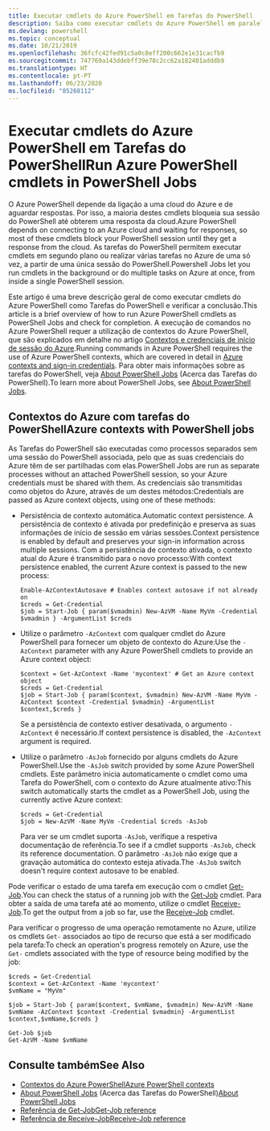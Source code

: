 ```yaml
---
title: Executar cmdlets do Azure PowerShell em Tarefas do PowerShell
description: Saiba como executar cmdlets do Azure PowerShell em paralelo ou como tarefas em segundo plano, com -AsJob e Start-Job.
ms.devlang: powershell
ms.topic: conceptual
ms.date: 10/21/2019
ms.openlocfilehash: 36fcfc42fed91c5a0c8eff200c662e1e31cacfb9
ms.sourcegitcommit: 747769a143ddebff39e78c2cc62a182401adddb9
ms.translationtype: HT
ms.contentlocale: pt-PT
ms.lasthandoff: 06/23/2020
ms.locfileid: "85268112"
---
```

# <a name="run-azure-powershell-cmdlets-in-powershell-jobs"></a><span data-ttu-id="35df2-103">Executar cmdlets do Azure PowerShell em Tarefas do PowerShell</span><span class="sxs-lookup"><span data-stu-id="35df2-103">Run Azure PowerShell cmdlets in PowerShell Jobs</span></span>

<span data-ttu-id="35df2-104">O Azure PowerShell depende da ligação a uma cloud do Azure e de aguardar respostas. Por isso, a maioria destes cmdlets bloqueia sua sessão do PowerShell até obterem uma resposta da cloud.</span><span class="sxs-lookup"><span data-stu-id="35df2-104">Azure PowerShell depends on connecting to an Azure cloud and waiting for responses, so most of these cmdlets block your PowerShell session until they get a response from the cloud.</span></span>
<span data-ttu-id="35df2-105">As tarefas do PowerShell permitem executar cmdlets em segundo plano ou realizar várias tarefas no Azure de uma só vez, a partir de uma única sessão do PowerShell.</span><span class="sxs-lookup"><span data-stu-id="35df2-105">Powershell Jobs let you run cmdlets in the background or do multiple tasks on Azure at once, from inside a single PowerShell session.</span></span>

<span data-ttu-id="35df2-106">Este artigo é uma breve descrição geral de como executar cmdlets do Azure PowerShell como Tarefas do PowerShell e verificar a conclusão.</span><span class="sxs-lookup"><span data-stu-id="35df2-106">This article is a brief overview of how to run Azure PowerShell cmdlets as PowerShell Jobs and check for completion.</span></span> <span data-ttu-id="35df2-107">A execução de comandos no Azure PowerShell requer a utilização de contextos do Azure PowerShell, que são explicados em detalhe no artigo [Contextos e credenciais de início de sessão do Azure](context-persistence.md).</span><span class="sxs-lookup"><span data-stu-id="35df2-107">Running commands in Azure PowerShell requires the use of Azure PowerShell contexts, which are covered in detail in [Azure contexts and sign-in credentials](context-persistence.md).</span></span>
<span data-ttu-id="35df2-108">Para obter mais informações sobre as tarefas do PowerShell, veja [About PowerShell Jobs](/powershell/module/microsoft.powershell.core/about/about_jobs) (Acerca das Tarefas do PowerShell).</span><span class="sxs-lookup"><span data-stu-id="35df2-108">To learn more about PowerShell Jobs, see [About PowerShell Jobs](/powershell/module/microsoft.powershell.core/about/about_jobs).</span></span>

## <a name="azure-contexts-with-powershell-jobs"></a><span data-ttu-id="35df2-109">Contextos do Azure com tarefas do PowerShell</span><span class="sxs-lookup"><span data-stu-id="35df2-109">Azure contexts with PowerShell jobs</span></span>

<span data-ttu-id="35df2-110">As Tarefas do PowerShell são executadas como processos separados sem uma sessão do PowerShell associada, pelo que as suas credenciais do Azure têm de ser partilhadas com elas.</span><span class="sxs-lookup"><span data-stu-id="35df2-110">PowerShell Jobs are run as separate processes without an attached PowerShell session, so your Azure credentials must be shared with them.</span></span> <span data-ttu-id="35df2-111">As credenciais são transmitidas como objetos do Azure, através de um destes métodos:</span><span class="sxs-lookup"><span data-stu-id="35df2-111">Credentials are passed as Azure context objects, using one of these methods:</span></span>

* <span data-ttu-id="35df2-112">Persistência de contexto automática.</span><span class="sxs-lookup"><span data-stu-id="35df2-112">Automatic context persistence.</span></span> <span data-ttu-id="35df2-113">A persistência de contexto é ativada por predefinição e preserva as suas informações de início de sessão em várias sessões.</span><span class="sxs-lookup"><span data-stu-id="35df2-113">Context persistence is enabled by default and preserves your sign-in information across multiple sessions.</span></span> <span data-ttu-id="35df2-114">Com a persistência de contexto ativada, o contexto atual do Azure é transmitido para o novo processo:</span><span class="sxs-lookup"><span data-stu-id="35df2-114">With context persistence enabled, the current Azure context is passed to the new process:</span></span>

  ```azurepowershell-interactive
  Enable-AzContextAutosave # Enables context autosave if not already on
  $creds = Get-Credential
  $job = Start-Job { param($vmadmin) New-AzVM -Name MyVm -Credential $vmadmin } -ArgumentList $creds
  ```

* <span data-ttu-id="35df2-115">Utilize o parâmetro `-AzContext` com qualquer cmdlet do Azure PowerShell para fornecer um objeto de contexto do Azure:</span><span class="sxs-lookup"><span data-stu-id="35df2-115">Use the `-AzContext` parameter with any Azure PowerShell cmdlets to provide an Azure context object:</span></span>

  ```azurepowershell-interactive
  $context = Get-AzContext -Name 'mycontext' # Get an Azure context object
  $creds = Get-Credential
  $job = Start-Job { param($context, $vmadmin) New-AzVM -Name MyVm -AzContext $context -Credential $vmadmin} -ArgumentList $context,$creds }
  ```

  <span data-ttu-id="35df2-116">Se a persistência de contexto estiver desativada, o argumento `-AzContext` é necessário.</span><span class="sxs-lookup"><span data-stu-id="35df2-116">If context persistence is disabled, the `-AzContext` argument is required.</span></span>

* <span data-ttu-id="35df2-117">Utilize o parâmetro `-AsJob` fornecido por alguns cmdlets do Azure PowerShell.</span><span class="sxs-lookup"><span data-stu-id="35df2-117">Use the `-AsJob` switch provided by some Azure PowerShell cmdlets.</span></span> <span data-ttu-id="35df2-118">Este parâmetro inicia automaticamente o cmdlet como uma Tarefa do PowerShell, com o contexto do Azure atualmente ativo:</span><span class="sxs-lookup"><span data-stu-id="35df2-118">This switch automatically starts the cmdlet as a PowerShell Job, using the currently active Azure context:</span></span>

  ```azurepowershell-interactive
  $creds = Get-Credential
  $job = New-AzVM -Name MyVm -Credential $creds -AsJob
  ```

  <span data-ttu-id="35df2-119">Para ver se um cmdlet suporta `-AsJob`, verifique a respetiva documentação de referência.</span><span class="sxs-lookup"><span data-stu-id="35df2-119">To see if a cmdlet supports `-AsJob`, check its reference documentation.</span></span> <span data-ttu-id="35df2-120">O parâmetro `-AsJob` não exige que a gravação automática do contexto esteja ativada.</span><span class="sxs-lookup"><span data-stu-id="35df2-120">The `-AsJob` switch doesn't require context autosave to be enabled.</span></span>

<span data-ttu-id="35df2-121">Pode verificar o estado de uma tarefa em execução com o cmdlet [Get-Job](/powershell/module/microsoft.powershell.core/get-job).</span><span class="sxs-lookup"><span data-stu-id="35df2-121">You can check the status of a running job with the [Get-Job](/powershell/module/microsoft.powershell.core/get-job) cmdlet.</span></span> <span data-ttu-id="35df2-122">Para obter a saída de uma tarefa até ao momento, utilize o cmdlet [Receive-Job](/powershell/module/microsoft.powershell.core/receive-job).</span><span class="sxs-lookup"><span data-stu-id="35df2-122">To get the output from a job so far, use the [Receive-Job](/powershell/module/microsoft.powershell.core/receive-job) cmdlet.</span></span>

<span data-ttu-id="35df2-123">Para verificar o progresso de uma operação remotamente no Azure, utilize os cmdlets `Get-` associados ao tipo de recurso que está a ser modificado pela tarefa:</span><span class="sxs-lookup"><span data-stu-id="35df2-123">To check an operation's progress remotely on Azure, use the `Get-` cmdlets associated with the type of resource being modified by the job:</span></span>

```azurepowershell-interactive
$creds = Get-Credential
$context = Get-AzContext -Name 'mycontext'
$vmName = "MyVm"

$job = Start-Job { param($context, $vmName, $vmadmin) New-AzVM -Name $vmName -AzContext $context -Credential $vmadmin} -ArgumentList $context,$vmName,$creds }

Get-Job $job
Get-AzVM -Name $vmName
```

## <a name="see-also"></a><span data-ttu-id="35df2-124">Consulte também</span><span class="sxs-lookup"><span data-stu-id="35df2-124">See Also</span></span>

* [<span data-ttu-id="35df2-125">Contextos do Azure PowerShell</span><span class="sxs-lookup"><span data-stu-id="35df2-125">Azure PowerShell contexts</span></span>](context-persistence.md)
* <span data-ttu-id="35df2-126">[About PowerShell Jobs](/powershell/module/microsoft.powershell.core/about/about_jobs) (Acerca das Tarefas do PowerShell)</span><span class="sxs-lookup"><span data-stu-id="35df2-126">[About PowerShell Jobs](/powershell/module/microsoft.powershell.core/about/about_jobs)</span></span>
* [<span data-ttu-id="35df2-127">Referência de Get-Job</span><span class="sxs-lookup"><span data-stu-id="35df2-127">Get-Job reference</span></span>](/powershell/module/microsoft.powershell.core/get-job)
* [<span data-ttu-id="35df2-128">Referência de Receive-Job</span><span class="sxs-lookup"><span data-stu-id="35df2-128">Receive-Job reference</span></span>](/powershell/module/microsoft.powershell.core/receive-job)
